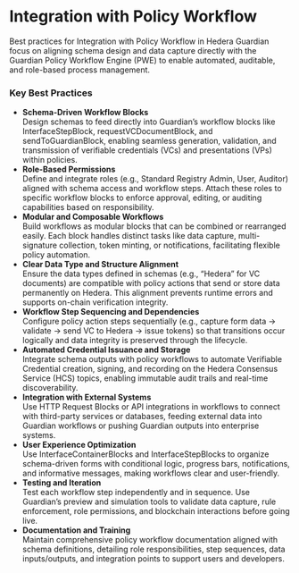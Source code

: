 # Integration with Policy Workflow

Best practices for Integration with Policy Workflow in Hedera Guardian focus on aligning schema design and data capture directly with the Guardian Policy Workflow Engine (PWE) to enable automated, auditable, and role-based process management.

### Key Best Practices

* **Schema-Driven Workflow Blocks**\
  Design schemas to feed directly into Guardian’s workflow blocks like InterfaceStepBlock, requestVCDocumentBlock, and sendToGuardianBlock, enabling seamless generation, validation, and transmission of verifiable credentials (VCs) and presentations (VPs) within policies.
* **Role-Based Permissions**\
  Define and integrate roles (e.g., Standard Registry Admin, User, Auditor) aligned with schema access and workflow steps. Attach these roles to specific workflow blocks to enforce approval, editing, or auditing capabilities based on responsibility.
* **Modular and Composable Workflows**\
  Build workflows as modular blocks that can be combined or rearranged easily. Each block handles distinct tasks like data capture, multi-signature collection, token minting, or notifications, facilitating flexible policy automation.
* **Clear Data Type and Structure Alignment**\
  Ensure the data types defined in schemas (e.g., “Hedera” for VC documents) are compatible with policy actions that send or store data permanently on Hedera. This alignment prevents runtime errors and supports on-chain verification integrity.
* **Workflow Step Sequencing and Dependencies**\
  Configure policy action steps sequentially (e.g., capture form data → validate → send VC to Hedera → issue tokens) so that transitions occur logically and data integrity is preserved through the lifecycle.
* **Automated Credential Issuance and Storage**\
  Integrate schema outputs with policy workflows to automate Verifiable Credential creation, signing, and recording on the Hedera Consensus Service (HCS) topics, enabling immutable audit trails and real-time discoverability.
* **Integration with External Systems**\
  Use HTTP Request Blocks or API integrations in workflows to connect with third-party services or databases, feeding external data into Guardian workflows or pushing Guardian outputs into enterprise systems.
* **User Experience Optimization**\
  Use InterfaceContainerBlocks and InterfaceStepBlocks to organize schema-driven forms with conditional logic, progress bars, notifications, and informative messages, making workflows clear and user-friendly.
* **Testing and Iteration**\
  Test each workflow step independently and in sequence. Use Guardian’s preview and simulation tools to validate data capture, rule enforcement, role permissions, and blockchain interactions before going live.
* **Documentation and Training**\
  Maintain comprehensive policy workflow documentation aligned with schema definitions, detailing role responsibilities, step sequences, data inputs/outputs, and integration points to support users and developers.
